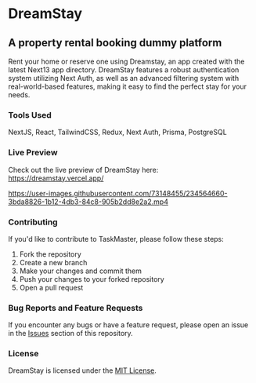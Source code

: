 # DreamStay
## A property rental booking dummy platform

Rent your home or reserve one using Dreamstay, an app created with
the latest Next13 app directory.
DreamStay features a robust authentication system utilizing Next Auth, as well as an advanced filtering system with real-world-based features, making it easy to find the perfect stay for your needs.

### Tools Used
NextJS, React, TailwindCSS, Redux, Next Auth, Prisma, PostgreSQL

### Live Preview
Check out the live preview of DreamStay here: https://dreamstay.vercel.app/



https://user-images.githubusercontent.com/73148455/234564660-3bda8826-1b12-4db3-84c8-905b2dd8e2a2.mp4



### Contributing
If you'd like to contribute to TaskMaster, please follow these steps:
1. Fork the repository
2. Create a new branch
3. Make your changes and commit them
4. Push your changes to your forked repository
5. Open a pull request

### Bug Reports and Feature Requests
If you encounter any bugs or have a feature request, please open an issue in the [Issues](https://github.com/sahilyeole/DreamStay/issues) section of this repository.

### License
DreamStay is licensed under the [MIT License](https://github.com/sahilyeole/DreamStay/blob/master/LICENSE).
